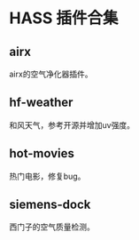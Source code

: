 # HASS 插件合集

## airx
airx的空气净化器插件。

## hf-weather
和风天气，参考开源并增加uv强度。

## hot-movies
热门电影，修复bug。

## siemens-dock
西门子的空气质量检测。